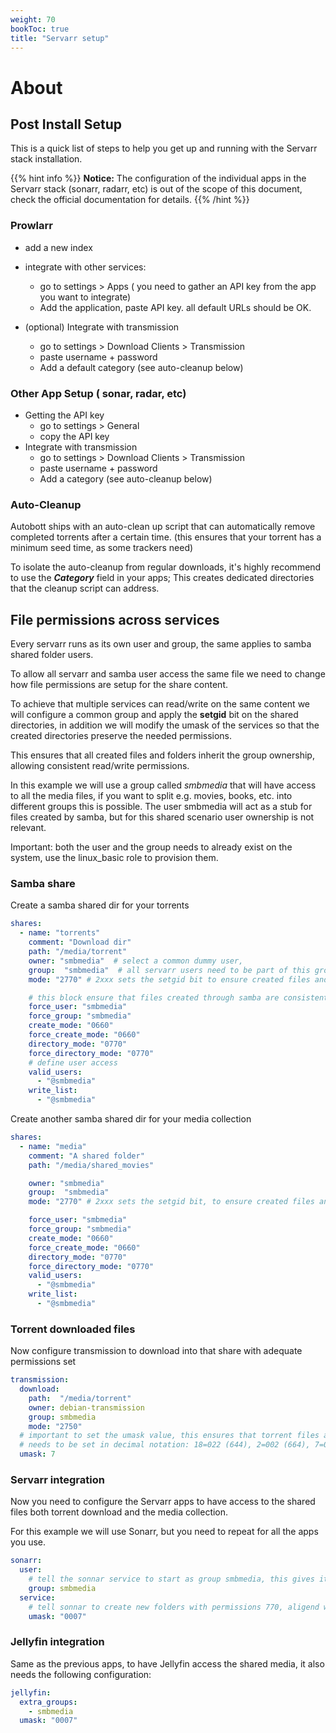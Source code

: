 ```yaml
---
weight: 70
bookToc: true
title: "Servarr setup"
---
```


# About





## Post Install Setup
This is a quick list of steps to help you get up and running with the Servarr stack installation.

{{% hint info %}}
**Notice:**
The configuration of the individual apps in the Servarr stack (sonarr, radarr, etc) is out of the scope of this document,
check the official documentation for details.
{{% /hint %}}

### Prowlarr
* add a new index
* integrate with other services:
  * go to settings > Apps ( you need to gather an API key from the app you want to integrate)
  * Add the application, paste API key. all default URLs should be OK.

* (optional) Integrate with transmission
  * go to settings > Download Clients > Transmission
  * paste username + password
  * Add a default category (see auto-cleanup below)

### Other App Setup ( sonar, radar, etc)
* Getting the API key
  * go to settings > General
  * copy the API key
* Integrate with transmission
    * go to settings > Download Clients > Transmission
    * paste username + password
    * Add a category (see auto-cleanup below)

### Auto-Cleanup

Autobott ships with an auto-clean up script that can automatically remove completed torrents after a certain time.
(this ensures that your torrent has a minimum seed time, as some trackers need)

To isolate the auto-cleanup from regular downloads, it's highly recommend to use the _**Category**_ field in your apps;
This creates dedicated directories that the cleanup script can address.


## File permissions across services

Every servarr runs as its own user and group, the same applies to samba shared folder users.

To allow all servarr and samba user access the same file we need to change how file permissions are setup for the 
share content.

To achieve that multiple services can read/write on the same content we will  configure a common group  and apply 
the **setgid** bit on the shared directories, in addition we will modify the umask of the services so that the
created directories preserve the needed permissions.
 
This ensures that all created files and folders inherit the group ownership, allowing consistent read/write permissions.

In this example we will use a group called _smbmedia_ that will have access to all the media files, if you want 
to split e.g. movies, books, etc. into different groups this is possible.
The user smbmedia will act as a stub for files created by samba, but for this shared scenario user ownership is not relevant.

Important: both the user and the group needs to already exist on the system, use the linux_basic role to provision them.


### Samba share
Create a samba shared dir for your torrents

```yaml
shares:
  - name: "torrents"
    comment: "Download dir"
    path: "/media/torrent"
    owner: "smbmedia"  # select a common dummy user,
    group:  "smbmedia"  # all servarr users need to be part of this group
    mode: "2770" # 2xxx sets the setgid bit to ensure created files and dirs Inherit the group of the parent directory

    # this block ensure that files created through samba are consistent
    force_user: "smbmedia"
    force_group: "smbmedia"
    create_mode: "0660"
    force_create_mode: "0660"
    directory_mode: "0770"
    force_directory_mode: "0770"
    # define user access
    valid_users:
      - "@smbmedia"
    write_list:
      - "@smbmedia"
```

Create another samba shared dir for your media collection

```yaml
shares:
  - name: "media"
    comment: "A shared folder"
    path: "/media/shared_movies"

    owner: "smbmedia"  
    group:  "smbmedia" 
    mode: "2770" # 2xxx sets the setgid bit, to ensure created files and dirs Inherit the group of the parent directory

    force_user: "smbmedia"
    force_group: "smbmedia"
    create_mode: "0660"
    force_create_mode: "0660"
    directory_mode: "0770"
    force_directory_mode: "0770"
    valid_users:
      - "@smbmedia"
    write_list:
      - "@smbmedia"

```


### Torrent downloaded files


Now configure transmission to download into that share with adequate permissions set
```yaml
transmission:
  download:
    path:  "/media/torrent"
    owner: debian-transmission
    group: smbmedia
    mode: "2750"
  # important to set the umask value, this ensures that torrent files are created as with permissions 660
  # needs to be set in decimal notation: 18=022 (644), 2=002 (664), 7=007 (660)
  umask: 7
```

### Servarr integration


Now you need to configure the Servarr apps to have access to the shared files both torrent 
download and the media collection.

For this example we will use Sonarr, but you need to repeat for all the apps you use.

```yaml
sonarr:
  user:
    # tell the sonnar service to start as group smbmedia, this gives it read permissions on the torrent location
    group: smbmedia
  service:
    # tell sonnar to create new folders with permissions 770, aligend with the torrent share
    umask: "0007"
```

### Jellyfin integration

Same as the previous apps, to have Jellyfin access the shared media, it also needs the following configuration:

```yaml
jellyfin:
  extra_groups:
    - smbmedia
  umask: "0007"
```

